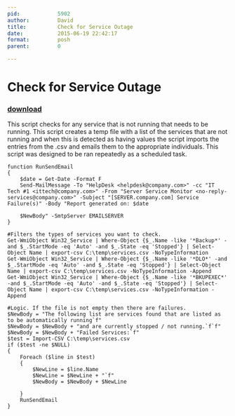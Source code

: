 ```yaml
---
pid:            5902
author:         David
title:          Check for Service Outage
date:           2015-06-19 22:42:17
format:         posh
parent:         0

---
```


# Check for Service Outage

### [download](//scripts/5902.ps1)

This script checks for any service that is not running that needs to be running. This script creates a temp file with a list of the services that are not running and when this is detected as having values the script imports the entries from the .csv and emails them to the appropriate individuals. This script was designed to be ran repeatedly as a scheduled task.

```posh
function RunSendEmail
{
	$date = Get-Date -Format F
    Send-MailMessage -To "HelpDesk <helpdesk@company.com>" -cc "IT Tech #1 <ittech@company.com>" -From "Server Service Monitor <no-reply-services@company.com>" -Subject "[SERVER.company.com] Service Failure(s)" -Body "Report generated on: $date
    
    $NewBody" -SmtpServer EMAILSERVER
}

#Filters the types of services you want to check.
Get-WmiObject Win32_Service | Where-Object {$_.Name -like '*Backup*' -and $_.StartMode -eq 'Auto' -and $_.State -eq 'Stopped'} | Select-Object Name | export-csv C:\temp\services.csv -NoTypeInformation
Get-WmiObject Win32_Service | Where-Object {$_.Name -like '*DLO*' -and $_.StartMode -eq 'Auto' -and $_.State -eq 'Stopped'} | Select-Object Name | export-csv C:\temp\services.csv -NoTypeInformation -Append
Get-WmiObject Win32_Service | Where-Object {$_.Name -like '*BKUPEXEC*' -and $_.StartMode -eq 'Auto' -and $_.State -eq 'Stopped'} | Select-Object Name | export-csv C:\temp\services.csv -NoTypeInformation -Append

#Logic. If the file is not empty then there are failures.
$NewBody = "The following list are services found that are listed as to be automatically running`f"
$NewBody = $NewBody + "and are currently stopped / not running.`f`f"
$NewBody = $NewBody + "Failed Services:`f"
$test = Import-CSV C:\temp\services.csv
if ($test -ne $NULL)
{
	Foreach ($line in $test)
	{
		$NewLine = $line.Name
		$NewLine = $NewLine + "`f"
		$NewBody = $NewBody + $NewLine

	}
	RunSendEmail
}
```
